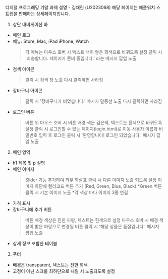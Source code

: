 디지털 프로그래밍 기말 과제 설명 - 김채린 (U2023068)
해당 페이지는 애플워치 스트랩을 판매하는 상세페이지입니다.

1. 상단 내비게이션 바
- 메인 로고
- 메뉴: Store, Mac, iPad iPhone, Watch
  > 각 메뉴는 마우스 호버 시 텍스트 색이 옅은 회색으로 바뀌도록 설정
  > 클릭 시 '죄송합니다. 페이지가 준비 중입니다.' 라는 메시지 팝업 노출
- 검색 아이콘
  > 클릭 시 검색 창 노출
  > 다시 클릭하면 사라짐
- 장바구니 아이콘
  > 클릭 시 '장바구니가 비었습니다.' 메시지 말풍선 노출
  > 다시 클릭하면 사라짐
- 로그인 버튼
  > 버튼 위 마우스 호버 시 버튼 배경 색은 검은색, 텍스트는 흰색으로 바뀌도록 설정
  > 클릭 시 로그인할 수 있는 페이지(login.html)로 이동
  > 사용자 이름과 비밀번호 입력 후 로그인 클릭 시 '환영합니다! 로그인 되었습니다.' 메시지 팝업 노출

2. 메인 영역
- h1 제목 및 p 설명
- 메인 이미지
  > Slider 기능 추가하여 좌우 화살표 클릭 시 다른 이미지 노출 되도록 설정
  > 이미지 하단에 컬러코드 버튼 추가 (Red, Green, Blue, Black)
    *Green 버튼 클릭 시 기본 이미지 노출
    *각 색상 마다 이미지 3종 연결
- 가격 표시
- 장바구니에 추가 버튼
  > 버튼 배경 색상은 진한 파랑, 텍스트는 흰색으로 설정
  > 마우스 호버 시 배경 색상이 밝은 파랑으로 변경됨
  > 버튼 클릭 시 '해당 상품은 품절입니다.' 메시지 팝업 노출
- 상세 정보 포함한 테이블

3. 푸터
- 배경은 transparent, 텍스트는 진한 회색
- 고정이 아닌 스크롤 최하단으로 내릴 시 노출되도록 설정
